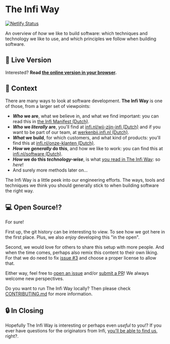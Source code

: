 # The Infi Way

[![Netlify Status](https://api.netlify.com/api/v1/badges/c0c0732e-42b0-4735-af56-e8c46f4a7250/deploy-status)](https://app.netlify.com/sites/the-infi-way/deploys)

An overview of _how_ we like to build software: which techniques and technology we like to use, and which principles we follow when building software.

## 🚀 Live Version

Interested?
**Read [the online version in your browser](https://way.infi.nl).**

## 🧡 Context

There are many ways to look at software development.
**The Infi Way** is one of those, from a larger set of viewpoints:

- **_Who_ we are**, what we believe in, and what we find important: you can read this in [the Infi Manifest (Dutch)](https://infi.nl/manifest/).
- **_Who_ we _literally_ are**, you'll find at [infi.nl/wij-zijn-infi (Dutch)](https://infi.nl/wij-zijn-infi/) and if you want to be part of our team, at [werkenbij.infi.nl (Dutch)](https://werkenbij.infi.nl/).
- **_What_ we build**, for which customers, and what kind of products: you'll find this at [infi.nl/onze-klanten (Dutch)](https://infi.nl/onze-klanten/).
- **_How_ we _generally_ do this**, and how we like to work: you can find this at [infi.nl/software (Dutch)](https://infi.nl/software/).
- **_How_ we do this _technology-wise_**, is what [you read in The Infi Way](https://way.infi.nl): so _here_!
- And surely more methods later on...

The Infi Way is a little peek into our engineering efforts.
The ways, tools and techniques we think you should generally stick to when building software the right way.

## 💻 Open Source!?

For sure!

First up, the git history can be interesting to view.
To see how we got here in the first place.
Plus, we also _enjoy_ developing this "in the open".

Second, we would love for others to share this setup with more people.
And when the time comes, perhaps also remix this content to their own liking.
For that we do need to fix [issue #3](https://github.com/infi-nl/the-infi-way/issues/3) and choose a proper license to allow that.

Either way, feel free to [open an issue](https://github.com/infi-nl/the-infi-way/issues/new) and/or [submit a PR](https://github.com/infi-nl/the-infi-way/pulls)!
We always welcome new perspectives.

Do you want to run The Infi Way locally?
Then please check [CONTRIBUTING.md](CONTRIBUTING.md) for more information.

## 🔒 In Closing

Hopefully The Infi Way is interesting or perhaps even _useful_ to you!?
If you ever have questions for the originators from Infi, [you'll be able to find us](https://infi.nl/contact/), right?.
